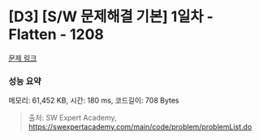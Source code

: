 # [D3] [S/W 문제해결 기본] 1일차 - Flatten - 1208 

[문제 링크](https://swexpertacademy.com/main/code/problem/problemDetail.do?contestProbId=AV139KOaABgCFAYh) 

### 성능 요약

메모리: 61,452 KB, 시간: 180 ms, 코드길이: 708 Bytes



> 출처: SW Expert Academy, https://swexpertacademy.com/main/code/problem/problemList.do